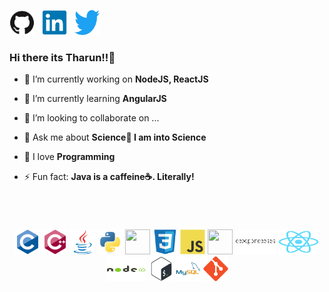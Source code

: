 <a  href="www.github.com/tharun0120"><img src="./icons/github-original.svg" width="40" /></a> &nbsp;
<a  href="www.linkedin.com/tharunkumar0120"><img src="./icons/linkedin-original.svg" width="40" /></a> &nbsp;
<a  href=""><img src="./icons/twitter-original.svg" width="40" /></a>

### Hi there its Tharun!!👋

- 🔭 I’m currently working on **NodeJS, ReactJS**

- 🌱 I’m currently learning **AngularJS**

- 👯 I’m looking to collaborate on ...

- 💬 Ask me about **Science🧪 I am into Science**

- 💙 I love **Programming**

- ⚡ Fun fact: **Java is a caffeine☕. Literally!**

<br>
<h1 align="center"></h1>
<p align="center">
  <img src="./logos/c.svg" width="40" height="40" />
  <img src="./logos/cplusplus.svg" width="40" height="40"/>
  <img src="./logos/java.svg" width="40" height="40"/>
  <img src="./logos/python.svg" width="40" height="40"/>
  <img src="./logos/html.svg" width="40" height="40"/>
  <img src="./logos/css.svg" width="40" height="40"/>
  <img src="./logos/javascript.svg" width="40" height="40"/>
  <img src="./logos/mongo.svg" width="40" height="40"/>
  <img src="./logos/express.svg" width="65" height="40" color="white"/>
  <img src="./logos/react.svg" width="65" height="40" color="white"/>
  <img src="./logos/nodejs.svg" width="65" height="40"/>
  <img src="./logos/bash.svg" width="40" height="40"/>
  <img src="./logos/mysql.svg" width="40" height="40"/>
  <img src="./logos/git.svg" width="40" height="40"/>
</p>
